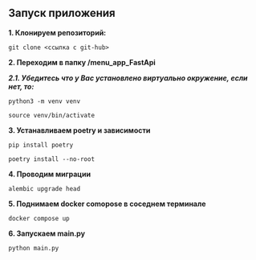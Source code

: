 ## Запуск приложения

**1. Клонируем репозиторий:**

    git clone <ссылка с git-hub>

**2. Переходим в папку /menu_app_FastApi**

***2.1. Убедитесь что у Вас установлено виртуально окружение, если нет, то:***

    python3 -m venv venv
    
    source venv/bin/activate

**3. Устанавливаем poetry и зависимости**

    pip install poetry

    poetry install --no-root

**4. Проводим миграции**

    alembic upgrade head

**5. Поднимаем docker comopose в соседнем терминале**

    docker compose up

**6. Запускаем main.py**

    python main.py
